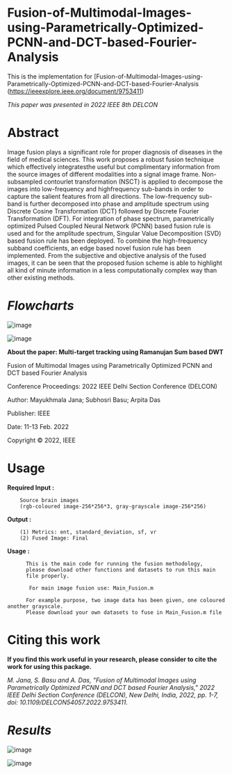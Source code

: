# Fusion-of-Multimodal-Images-using-Parametrically-Optimized-PCNN-and-DCT-based-Fourier-Analysis

This is the implementation for [Fusion-of-Multimodal-Images-using-Parametrically-Optimized-PCNN-and-DCT-based-Fourier-Analysis (https://ieeexplore.ieee.org/document/9753411)

_This paper was presented in 2022 IEEE 8th DELCON_

# Abstract

Image fusion plays a significant role for proper diagnosis of diseases in the field of medical sciences. This work proposes a robust fusion technique which effectively integratesthe useful but complimentary information from the source images of different modalities into a signal image frame. Non-subsampled contourlet transformation (NSCT) is applied to decompose the images into low-frequency and highfrequency sub-bands in order to capture the salient features from all directions. The low-frequency sub-band is further decomposed into phase and amplitude spectrum using Discrete Cosine Transformation (DCT) followed by Discrete Fourier Transformation (DFT). For integration of phase spectrum, parametrically optimized Pulsed Coupled Neural Network (PCNN) based fusion rule is used and for the amplitude spectrum, Singular Value Decomposition (SVD) based fusion rule has been deployed. To combine the high-frequency subband coefficients, an edge based novel fusion rule has been implemented. From the subjective and objective analysis of the fused images, it can be seen that the proposed fusion scheme is able to highlight all kind of minute information in a less computationally complex way than other existing methods.

# **_Flowcharts_**

![image](https://user-images.githubusercontent.com/81149819/226161024-1bb30ae1-8e90-4297-a390-d4a9fdc0b0cf.png)

![image](https://user-images.githubusercontent.com/81149819/226161030-eb3b17e6-4b13-4e08-b1a3-8a71c4e07144.png)

**About the paper: Multi-target tracking using Ramanujan Sum based DWT**

Fusion of Multimodal Images using Parametrically Optimized PCNN and DCT based Fourier Analysis

Conference Proceedings: 2022 IEEE Delhi Section Conference (DELCON)

Author: Mayukhmala Jana; Subhosri Basu; Arpita Das

Publisher: IEEE

Date: 11-13 Feb. 2022

Copyright © 2022, IEEE

# Usage

**Required Input :**
 
        Source brain images
        (rgb-coloured image-256*256*3, gray-grayscale image-256*256)
 
 **Output :**    

        (1) Metrics: ent, standard_deviation, sf, vr
        (2) Fused Image: Final

 **Usage :**
   
          This is the main code for running the fusion methodology,
          please download other functions and datasets to run this main
          file properly.
          
           For main image fusion use: Main_Fusion.m
          
          For example purpose, two image data has been given, one coloured another grayscale.
          Please download your own datasets to fuse in Main_Fusion.m file
          
  # Citing this work

**If you find this work useful in your research, please consider to cite the work for using this package.**

_M. Jana, S. Basu and A. Das, "Fusion of Multimodal Images using Parametrically Optimized PCNN and DCT based Fourier Analysis," 2022 IEEE Delhi Section Conference (DELCON), New Delhi, India, 2022, pp. 1-7, doi: 10.1109/DELCON54057.2022.9753411._

# **_Results_**

![image](https://user-images.githubusercontent.com/81149819/226161046-43aeabb5-a7a3-4e61-9806-0854545f9c8e.png)

![image](https://user-images.githubusercontent.com/81149819/226161064-a69983f6-9b68-47e6-a0a1-46b85a635c36.png)
